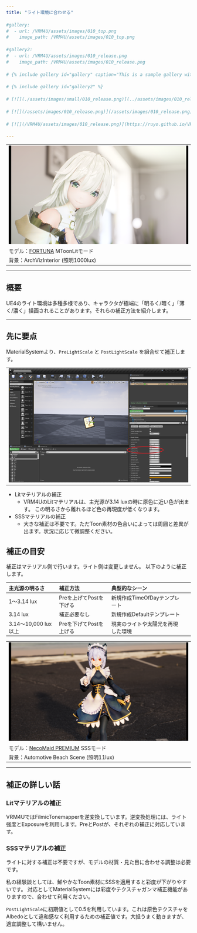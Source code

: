 ```yaml
---
title: "ライト環境に合わせる"

#gallery:
#  - url: /VRM4U/assets/images/010_top.png
#    image_path: /VRM4U/assets/images/010_top.png

#gallery2:
#  - url: /VRM4U/assets/images/010_release.png
#    image_path: /VRM4U/assets/images/010_release.png

# {% include gallery id="gallery" caption="This is a sample gallery with **Markdown support**." %}

# {% include gallery id="gallery2" %}

# [![](./assets/images/small/010_release.png)](../assets/images/010_release.png)

# [![](/assets/images/010_release.png)](/assets/images/010_release.png)

# [![](/VRM4U/assets/images/010_release.png)](https://ruyo.github.io/VRM4U/assets/images/010_release.png)

---
```


||
|-|
|[![](./assets/images/small/02e_top.png)](../assets/images/02e_top.png)|
|モデル：[FORTUNA](https://booth.pm/ja/items/1590375) MToonLitモード|
|背景：ArchVizInterior (照明1000lux)|


----
## 概要

UE4のライト環境は多種多様であり、キャラクタが極端に「明るく/暗く」「薄く/濃く」描画されることがあります。それらの補正方法を紹介します。

----
## 先に要点

MaterialSystemより、`PreLightScale` と `PostLightScale` を組合せて補正します。

||
|-|
|[![](./assets/images/small/02e_light.png)](../assets/images/02e_light.png)|

- Litマテリアルの補正
  - VRM4UのLitマテリアルは、主光源が3.14 luxの時に原色に近い色が出ます。
  この明るさから離れるほど色の再現度が低くなります。
- SSSマテリアルの補正
  - 大きな補正は不要です。ただToon素材の色合いによっては周囲と差異が出ます。状況に応じて微調整ください。
    

## 補正の目安
補正はマテリアル側で行います。ライト側は変更しません。
以下のように補正します。


|主光源の明るさ|補正方法|典型的なシーン||
|:-|:-|:-|-|
|1～3.14 lux|Preを上げてPostを下げる|新規作成TimeOfDayテンプレート|
|3.14 lux|補正必要なし|新規作成Defaultテンプレート|
|3.14～10,000 lux 以上|Preを下げてPostを上げる|現実のライトや太陽光を再現した環境|

||
|-|
|[![](./assets/images/small/02e_out.png)](../assets/images/02e_out.png)|
|モデル：[NecoMaid PREMIUM](https://booth.pm/ja/items/2147201) SSSモード|
|背景：Automotive Beach Scene (照明11lux)|


----
## 補正の詳しい話

### Litマテリアルの補正
VRM4UではFilmicTonemapperを逆変換しています。逆変換処理には、ライト強度とExposureを利用します。PreとPostが、それぞれの補正に対応しています。

### SSSマテリアルの補正
ライトに対する補正は不要ですが、モデルの材質・見た目に合わせる調整は必要です。

私の経験談としては、鮮やかなToon素材にSSSを適用すると彩度が下がりやすいです。
対応としてMaterialSystemには彩度やテクスチャガンマ補正機能がありますので、合わせて利用ください。

`PostLightScale`に初期値として0.5を利用しています。これは原色テクスチャをAlbedoとして違和感なく利用するための補正値です。大抵うまく動きますが、適宜調整して構いません。

